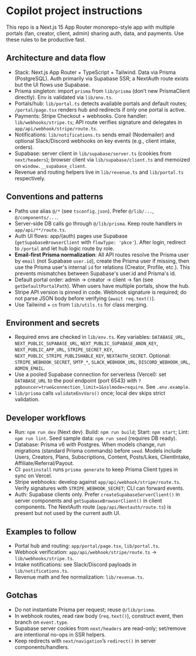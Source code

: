 # Copilot project instructions

This repo is a Next.js 15 App Router monorepo-style app with multiple portals (fan, creator, client, admin) sharing auth, data, and payments. Use these rules to be productive fast.

## Architecture and data flow
- Stack: Next.js App Router + TypeScript + Tailwind. Data via Prisma (PostgreSQL). Auth primarily via Supabase SSR; a NextAuth route exists but the UI flows use Supabase.
- Prisma singleton: import `prisma` from `lib/prisma` (don’t new PrismaClient directly). Env is validated via `lib/env.ts`.
- Portals/hub: `lib/portal.ts` detects available portals and default routes; `/portal/page.tsx` renders hub and redirects if only one portal is active.
- Payments: Stripe Checkout + webhooks. Core handler: `lib/webhooks/stripe.ts`; API route verifies signature and delegates in `app/api/webhook/stripe/route.ts`.
- Notifications: `lib/notifications.ts` sends email (Nodemailer) and optional Slack/Discord webhooks on key events (e.g., client intake, orders).
- Supabase: server client in `lib/supabase/server.ts` (cookies from `next/headers`); browser client via `lib/supabase/client.ts` and memoized on `window.__supabase_client`.
- Revenue and routing helpers live in `lib/revenue.ts` and `lib/portal.ts` respectively.

## Conventions and patterns
- Paths use alias `@/*` (see `tsconfig.json`). Prefer `@/lib/...`, `@/components/...`.
- Server-side DB calls go through `@/lib/prisma`. Keep route handlers in `app/api/**/route.ts`.
- Auth UI flows: app/(auth) pages use Supabase (`getSupabaseBrowserClient` with `flowType: 'pkce'`). After login, redirect to `/portal` and let hub logic route by role.
- **Email-first Prisma normalization**: All API routes resolve the Prisma user by `email` (not Supabase `user.id`), create the Prisma user if missing, then use the Prisma user's internal `id` for relations (Creator, Profile, etc.). This prevents mismatches between Supabase's user.id and Prisma's id.
- Default portal order: admin → creator → client → fan (see `getDefaultPortalPath`). When users have multiple portals, show the hub.
- Stripe API version is pinned in code. Webhook signature is required; do not parse JSON body before verifying (`await req.text()`).
- Use Tailwind + `cn` from `lib/utils.ts` for class merging.

## Environment and secrets
- Required envs are checked in `lib/env.ts`. Key variables: `DATABASE_URL`, `NEXT_PUBLIC_SUPABASE_URL`, `NEXT_PUBLIC_SUPABASE_ANON_KEY`, `NEXT_PUBLIC_APP_URL`, `STRIPE_SECRET_KEY`, `NEXT_PUBLIC_STRIPE_PUBLISHABLE_KEY`, `NEXTAUTH_SECRET`. Optional: `STRIPE_WEBHOOK_SECRET`, `SMTP_*`, `SLACK_WEBHOOK_URL`, `DISCORD_WEBHOOK_URL`, `ADMIN_EMAIL`.
- Use a pooled Supabase connection for serverless (Vercel): set `DATABASE_URL` to the pool endpoint (port 6543) with `?pgbouncer=true&connection_limit=1&sslmode=require`. See `.env.example`.
- `lib/prisma` calls `validateEnvVars()` once; local dev skips strict validation.

## Developer workflows
- Run: `npm run dev` (Next dev). Build: `npm run build`; Start: `npm start`; Lint: `npm run lint`. Seed sample data: `npm run seed` (requires DB ready).
- Database: Prisma v6 with Postgres. When models change, run migrations (standard Prisma commands) before `seed`. Models include Users, Creators, Plans, Subscriptions, Content, Posts/Likes, ClientIntake, Affiliate/Referral/Payout.
- CI: `postinstall` runs `prisma generate` to keep Prisma Client types in sync on Vercel.
- Stripe webhooks: develop against `app/api/webhook/stripe/route.ts`. Verify signatures with `STRIPE_WEBHOOK_SECRET`; CLI can forward events.
- Auth: Supabase clients only. Prefer `createSupabaseServerClient()` in server components and `getSupabaseBrowserClient()` in client components. The NextAuth route (`app/api/Nextauth/route.ts`) is present but not used by the current auth UI.

## Examples to follow
- Portal hub and routing: `app/portal/page.tsx`, `lib/portal.ts`.
- Webhook verification: `app/api/webhook/stripe/route.ts` → `lib/webhooks/stripe.ts`.
- Intake notifications: see Slack/Discord payloads in `lib/notifications.ts`.
- Revenue math and fee normalization: `lib/revenue.ts`.

## Gotchas
- Do not instantiate Prisma per request; reuse `@/lib/prisma`.
- In webhook routes, read raw body (`req.text()`), construct event, then branch on `event.type`.
- Supabase server cookies from `next/headers` are read-only; set/remove are intentional no-ops in SSR helpers.
- Keep redirects with `next/navigation`’s `redirect()` in server components/handlers.
